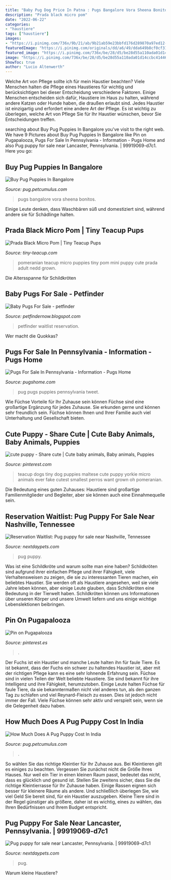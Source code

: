 ```yaml
---
title: "Baby Pug Dog Price In Patna : Pugs Bangalore Vora Sheena Bonitos"
description: "Prada black micro pom"
date: "2022-06-22"
categories:
- "haustiere"
tags: ["haustiere"]
images:
- "https://i.pinimg.com/736x/9b/21/ab/9b21ab59e23bbfd176d289870a97ed12--tiny-puppies-teacup-puppies.jpg"
featuredImage: "https://i.pinimg.com/originals/dd/a6/49/dda649b8cf0cf311c2c711b469124da4.jpg"
featured_image: "https://i.pinimg.com/736x/be/28/d5/be28d55a110ada01d14ccbc414466f67--baby-pugs-pug-puppies.jpg"
image: "https://i.pinimg.com/736x/be/28/d5/be28d55a110ada01d14ccbc414466f67--baby-pugs-pug-puppies.jpg"
ShowToc: true
author: "Lucio Altenwerth"
---
```



Welche Art von Pflege sollte ich für mein Haustier beachten?
Viele Menschen halten die Pflege eines Haustieres für wichtig und berücksichtigen bei dieser Entscheidung verschiedene Faktoren. Einige Menschen entscheiden sich dafür, Haustiere im Haus zu halten, während andere Katzen oder Hunde haben, die draußen erlaubt sind. Jedes Haustier ist einzigartig und erfordert eine andere Art der Pflege. Es ist wichtig zu überlegen, welche Art von Pflege Sie für Ihr Haustier wünschen, bevor Sie Entscheidungen treffen.

	

		
searching about Buy Pug Puppies In Bangalore you've visit to the right web. We have 9 Pictures about Buy Pug Puppies In Bangalore like Pin on Pugapalooza, Pugs For Sale In Pennsylvania - Information - Pugs Home and also Pug puppy for sale near Lancaster, Pennsylvania. | 99919069-d7c1. Here you go:
		
    
## Buy Pug Puppies In Bangalore

<img loading=lazy src="https://i.pinimg.com/originals/04/22/ca/0422ca58a85ec063efa1b8cf8036e98b.jpg" onerror="this.onerror=null;this.src='https://tse4.mm.bing.net/th?id=OIP.p4x-ttrk7dFJspnuo7Nb2wHaIr&amp;pid=15.1';" alt="Buy Pug Puppies In Bangalore">

_Source: pug.petcumulus.com_

>pugs bangalore vora sheena bonitos. 

	

Einige Leute denken, dass Waschbären süß und domestiziert sind, während andere sie für Schädlinge halten.

    
## Prada Black Micro Pom | Tiny Teacup Pups

<img loading=lazy src="https://www.tiny-teacup.com/wp-content/uploads/2019/03/IMG_0953-1-1.jpg" onerror="this.onerror=null;this.src='https://tse2.mm.bing.net/th?id=OIP.4DBMyPCqUebPcgwhJQE9NAHaFc&amp;pid=15.1';" alt="Prada Black Micro Pom | Tiny Teacup Pups">

_Source: tiny-teacup.com_

>pomeranian teacup micro puppies tiny pom mini puppy cute prada adult nedd grown. 

	

Die Altersspanne für Schildkröten

    
## Baby Pugs For Sale - Petfinder

<img loading=lazy src="https://dgicdplf3pvka.cloudfront.net/901571/pug-puppy-picture-c07cdea1-2935-45e3-bd27-ae800808d046.jpg" onerror="this.onerror=null;this.src='https://tse4.mm.bing.net/th?id=OIP.uiWCo7KPukA329Yp3Ncz9QHaE8&amp;pid=15.1';" alt="Baby Pugs For Sale - petfinder">

_Source: petfindernow.blogspot.com_

>petfinder waitlist reservation. 

	

Wer macht die Quokkas?

    
## Pugs For Sale In Pennsylvania - Information - Pugs Home

<img loading=lazy src="https://pugshome.com/wp-content/uploads/2017/02/cuddling-baby-pug.jpg" onerror="this.onerror=null;this.src='https://tse3.mm.bing.net/th?id=OIP.MbLl2ntlPSTACvCwUqlMoQHaD6&amp;pid=15.1';" alt="Pugs For Sale In Pennsylvania - Information - Pugs Home">

_Source: pugshome.com_

>pug pugs puppies pennsylvania tweet. 

	

Wie Füchse Vorteile für Ihr Zuhause sein können
Füchse sind eine großartige Ergänzung für jedes Zuhause. Sie erkunden gerne und können sehr freundlich sein. Füchse können Ihnen und Ihrer Familie auch viel Unterhaltung und Gesellschaft bieten.

    
## Cute Puppy - Share Cute | Cute Baby Animals, Baby Animals, Puppies

<img loading=lazy src="https://i.pinimg.com/736x/9b/21/ab/9b21ab59e23bbfd176d289870a97ed12--tiny-puppies-teacup-puppies.jpg" onerror="this.onerror=null;this.src='https://tse3.mm.bing.net/th?id=OIP.LYM5xHGlb4SqJKkcgzjczgAAAA&amp;pid=15.1';" alt="cute puppy - Share cute | Cute baby animals, Baby animals, Puppies">

_Source: pinterest.com_

>teacup dogs tiny dog puppies maltese cute puppy yorkie micro animals ever fake cutest smallest perros want grown oh pomeranian. 

	

Die Bedeutung eines guten Zuhauses: Haustiere sind großartige Familienmitglieder und Begleiter, aber sie können auch eine Einnahmequelle sein.

    
## Reservation Waitlist: Pug Puppy For Sale Near Nashville, Tennessee

<img loading=lazy src="https://dgicdplf3pvka.cloudfront.net/901571/pug-puppy-picture-0b3ec805-6b63-429d-978c-bd245302ab34.jpg" onerror="this.onerror=null;this.src='https://tse3.mm.bing.net/th?id=OIP._Zf-_VdU-kHO7o0bFS2FcAHaE8&amp;pid=15.1';" alt="Reservation Waitlist: Pug puppy for sale near Nashville, Tennessee">

_Source: nextdaypets.com_

>pug puppy. 

	

Was ist eine Schildkröte und warum sollte man eine haben?
Schildkröten sind aufgrund ihrer einfachen Pflege und ihrer Fähigkeit, viele Verhaltensweisen zu zeigen, die sie zu interessanten Tieren machen, ein beliebtes Haustier. Sie werden oft als Haustiere angesehen, weil sie viele Jahre leben können, aber einige Leute glauben, dass Schildkröten eine Bedeutung in der Tierwelt haben. Schildkröten können uns Informationen über unseren Körper und unsere Umwelt liefern und uns einige wichtige Lebenslektionen beibringen.

    
## Pin On Pugapalooza

<img loading=lazy src="https://i.pinimg.com/736x/be/28/d5/be28d55a110ada01d14ccbc414466f67--baby-pugs-pug-puppies.jpg" onerror="this.onerror=null;this.src='https://tse3.mm.bing.net/th?id=OIP.1MUKVnL6Bk7WcpmvkAQIqQAAAA&amp;pid=15.1';" alt="Pin on Pugapalooza">

_Source: pinterest.es_

>. 

	

Der Fuchs ist ein Haustier und manche Leute halten ihn für faule Tiere. Es ist bekannt, dass der Fuchs ein schwer zu haltendes Haustier ist, aber mit der richtigen Pflege kann es eine sehr lohnende Erfahrung sein.
Füchse sind in vielen Teilen der Welt beliebte Haustiere. Sie sind bekannt für ihre Intelligenz und ihre Fähigkeit, herumzutoben. Einige Leute halten Füchse für faule Tiere, da sie bekanntermaßen nicht viel anderes tun, als den ganzen Tag zu schlafen und viel Reynard-Fleisch zu essen. Dies ist jedoch nicht immer der Fall. Viele Füchse können sehr aktiv und verspielt sein, wenn sie die Gelegenheit dazu haben.

    
## How Much Does A Pug Puppy Cost In India

<img loading=lazy src="https://i.pinimg.com/originals/dd/a6/49/dda649b8cf0cf311c2c711b469124da4.jpg" onerror="this.onerror=null;this.src='https://tse4.mm.bing.net/th?id=OIP.3mPYpXq-Z9oFhbLQU1jQDQHaJQ&amp;pid=15.1';" alt="How Much Does A Pug Puppy Cost In India">

_Source: pug.petcumulus.com_

>. 

	

So wählen Sie das richtige Kleintier für Ihr Zuhause aus.
Bei Kleintieren gilt es einiges zu beachten. Vergessen Sie zunächst nicht die Größe Ihres Hauses. Nur weil ein Tier in einen kleinen Raum passt, bedeutet das nicht, dass es glücklich und gesund ist. Stellen Sie zweitens sicher, dass Sie die richtige Kleintierrasse für Ihr Zuhause haben. Einige Rassen eignen sich besser für kleinere Räume als andere. Und schließlich überlegen Sie, wie viel Geld Sie bereit sind, für ein Haustier auszugeben. Kleine Tiere sind in der Regel günstiger als größere, daher ist es wichtig, eines zu wählen, das Ihren Bedürfnissen und Ihrem Budget entspricht.

    
## Pug Puppy For Sale Near Lancaster, Pennsylvania. | 99919069-d7c1

<img loading=lazy src="https://dgicdplf3pvka.cloudfront.net/2465853/pug-puppy-picture-215cd721-b7c5-4f7e-ab3e-7f75ca9a2891.jpg" onerror="this.onerror=null;this.src='https://tse1.mm.bing.net/th?id=OIP.o5wVCbkwFgTyn5m_t2LWZgHaE8&amp;pid=15.1';" alt="Pug puppy for sale near Lancaster, Pennsylvania. | 99919069-d7c1">

_Source: nextdaypets.com_

>pug. 

	

Warum kleine Haustiere?

